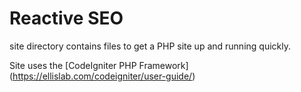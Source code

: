 Reactive SEO
==============

site directory contains files to get a PHP site up and running quickly.

Site uses the [CodeIgniter PHP Framework] (https://ellislab.com/codeigniter/user-guide/)



